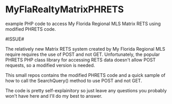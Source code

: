 MyFlaRealtyMatrixPHRETS
=======================

example PHP code to access My Florida Regional MLS Matrix RETS using modified PHRETS code.

#ISSUE#

The relatively new Matrix RETS system created by My Florida Regional MLS require requires the use of POST and not GET.  Unfortunately, the popular PHRETS PHP class library for accessing RETS data doesn't allow POST requests, so a modified version is needed.

This small repos contains the modified PHRETS code and a quick sample of how to call the SearchQuery() method to use POST and not GET.  

The code is pretty self-explainitory so just leave any questions you probably won't have here and I'll do my best to answer.
